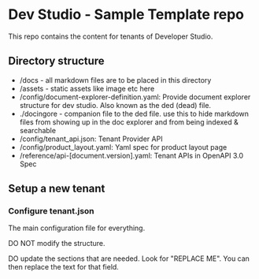 # Dev Studio - Sample Template repo

This repo contains the content for tenants of Developer Studio.


## Directory structure

- /docs - all markdown files are to be placed in this directory
- /assets -  static assets like image etc here
- /config/document-explorer-definition.yaml: Provide document explorer structure for dev studio.  Also known as the ded (dead) file.
- ./docingore - companion file to the ded file.  use this to hide markdown files from showing up in the doc explorer and from being indexed & searchable
- /config/tenant_api.json: Tenant Provider API 
- /config/product_layout.yaml: Yaml spec for product layout page
- /reference/api-[document.version].yaml: Tenant APIs in OpenAPI 3.0 Spec

## Setup a new tenant

### Configure tenant.json

The main configuration file for everything.

DO NOT modify the structure.

DO update the sections that are needed.  Look for "REPLACE ME".  You can then replace the text for that field.
